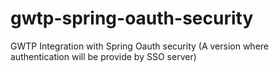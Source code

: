gwtp-spring-oauth-security
====================

GWTP Integration with Spring Oauth security (A version where authentication will be provide by SSO server)
